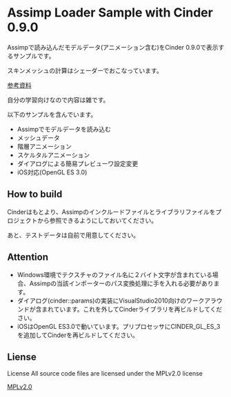 # Assimp Loader Sample with Cinder 0.9.0
Assimpで読み込んだモデルデータ(アニメーション含む)をCinder 0.9.0で表示するサンプルです。

スキンメッシュの計算はシェーダーでおこなっています。

[参考資料](https://gist.github.com/kumar8600/7615693)

自分の学習向けなので内容は雑です。

以下のサンプルを含んでいます。

+ Assimpでモデルデータを読み込む
+ メッシュデータ
+ 階層アニメーション
+ スケルタルアニメーション
+ ダイアログによる簡易プレビューワ設定変更
+ iOS対応(OpenGL ES 3.0)


## How to build
Cinderはもとより、Assimpのインクルードファイルとライブラリファイルをプロジェクトから参照できるようにしておいてください。

あと、テストデータは自前で用意してください。

## Attention
+ Windows環境でテクスチャのファイル名に２バイト文字が含まれている場合、Assimpの当該インポーターのパス変換処理に手を入れる必要があります。
+ ダイアログ(cinder::params)の実装にVisualStudio2010向けのワークアラウンドが含まれています。これを外してCinderライブラリを再ビルドしてください。
+ iOSはOpenGL ES3.0で動いています。プリプロセッサにCINDER_GL_ES_3を追加してCinderを再ビルドしてください。


## Liense
License All source code files are licensed under the MPLv2.0 license

[MPLv2.0](https://www.mozilla.org/MPL/2.0/)